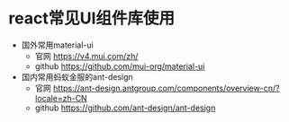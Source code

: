 # react常见UI组件库使用
- 国外常用material-ui
  - 官网 https://v4.mui.com/zh/
  - github https://github.com/mui-org/material-ui
- 国内常用蚂蚁金服的ant-design
  - 官网 https://ant-design.antgroup.com/components/overview-cn/?locale=zh-CN
  - github https://github.com/ant-design/ant-design

###
~~~
~~~